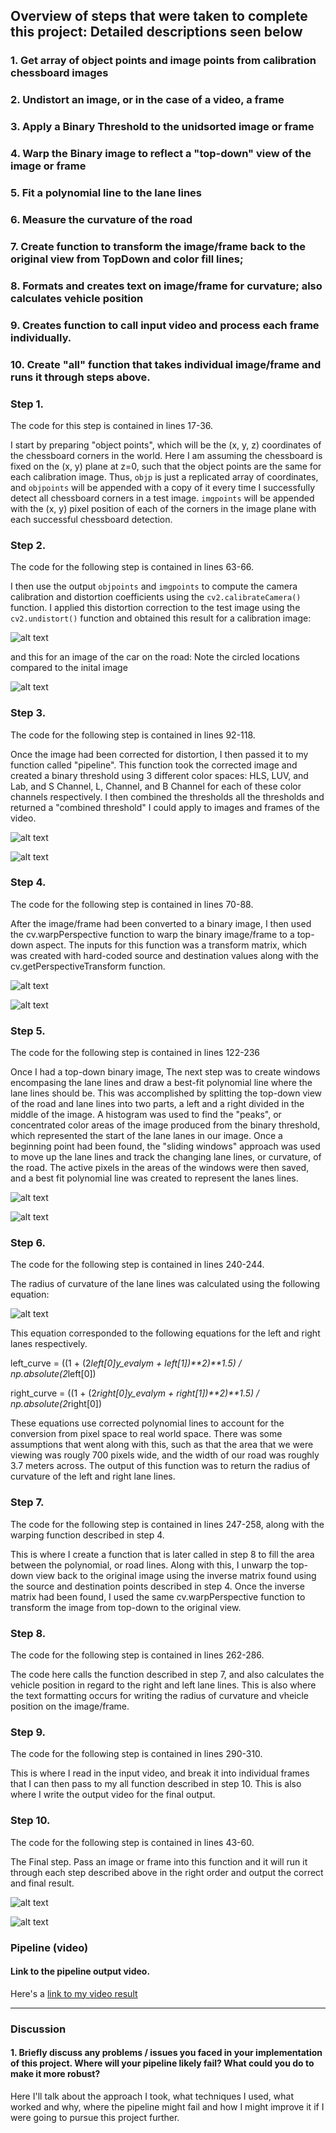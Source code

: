 [image1]: ./Output_Images/Calibration.png "Chessboard"
[image2]: ./Output_Images/Calibration2.png "Undistorted Road Image"
[image3]: ./Output_Images/BinaryStraight.png "Straight Line Binary"
[image4]: ./Output_Images/BinaryTest3.png "Curved Line Binary"
[image5]: ./Output_Images/TopDownStraight.png "Output"
[image6]: ./Output_Images/TopDownTest3.png "Output"
[image7]: ./Output_Images/LanePixelsStraight.png "Output"
[image8]: ./Output_Images/LanePixelsTest3.png "Output"
[image9]: ./Output_Images/FinalStraight.png "Output"
[image10]: ./Output_Images/FinalTest2.png "Output"
[image11]: ./Test_Inputs/Curvature.png "Curve"



[//]: # (Image References)


[video1]: ./project_video.mp4 "Video"

## Overview of steps that were taken to complete this project: Detailed descriptions seen below
### 1. Get array of object points and image points from calibration chessboard images
### 2. Undistort an image, or in the case of a video, a frame
### 3. Apply a Binary Threshold to the unidsorted image or frame
### 4. Warp the Binary image to reflect a "top-down" view of the image or frame
### 5. Fit a polynomial line to the lane lines
### 6. Measure the curvature of the road 
### 7. Create function to transform the image/frame back to the original view from TopDown and color fill lines;  
### 8. Formats and creates text on image/frame for curvature; also calculates vehicle position
### 9. Creates function to call input video and process each frame individually. 
### 10. Create "all" function that takes individual image/frame and runs it through steps above.


### Step 1. 
The code for this step is contained in lines 17-36. 

I start by preparing "object points", which will be the (x, y, z) coordinates of the chessboard corners in the world. Here I am assuming the chessboard is fixed on the (x, y) plane at z=0, such that the object points are the same for each calibration image.  Thus, `objp` is just a replicated array of coordinates, and `objpoints` will be appended with a copy of it every time I successfully detect all chessboard corners in a test image.  `imgpoints` will be appended with the (x, y) pixel position of each of the corners in the image plane with each successful chessboard detection.  





### Step 2. 
The code for the following step is contained in lines 63-66.

I then use the output `objpoints` and `imgpoints` to compute the camera calibration and distortion coefficients using the `cv2.calibrateCamera()` function.  I applied this distortion correction to the test image using the `cv2.undistort()` function and obtained this result for a calibration image: 



![alt text][image1]

and this for an image of the car on the road: Note the circled locations compared to the inital image

![alt text][image2]

### Step 3.
The code for the following step is contained in lines 92-118.

Once the image had been corrected for distortion, I then passed it to my function called "pipeline". This function took the corrected image and created a binary threshold using 3 different color spaces: HLS, LUV, and Lab, and S Channel, L, Channel, and B Channel for each of these color channels respectively. I then combined the thresholds all the thresholds and returned a "combined threshold" I could apply to images and frames of the video. 

![alt text][image3]

![alt text][image4]


### Step 4.
The code for the following step is contained in lines 70-88.

After the image/frame had been converted to a binary image, I then used the cv.warpPerspective function to warp the binary image/frame to a top-down aspect. The inputs for this function was a transform matrix, which was created with hard-coded source and destination values along with the cv.getPerspectiveTransform function.

![alt text][image5]

![alt text][image6]

### Step 5.
The code for the following step is contained in lines 122-236

Once I had a top-down binary image, The next step was to create windows encompasing the lane lines and draw a best-fit polynomial line where the lane lines should be. This was accomplished by splitting the top-down view of the road and lane lines into two parts, a left and a right divided in the middle of the image. A histogram was used to find the "peaks", or concentrated color areas of the image produced from the binary threshold, which represented the start of the lane lanes in our image. Once a beginning point had been found, the "sliding windows" approach was used to move up the lane lines and track the changing lane lines, or curvature, of the road. The active pixels in the areas of the windows were then saved, and a best fit polynomial line was created to represent the lanes lines.


![alt text][image7]

![alt text][image8]

### Step 6. 
The code for the following step is contained in lines 240-244.

The radius of curvature of the lane lines was calculated using the following equation:

![alt text][image11]

This equation corresponded to the following equations for the left and right lanes respectively. 

   left_curve = ((1 + (2*left[0]*y_eval*ym + left[1])**2)**1.5) / np.absolute(2*left[0])
   
   right_curve = ((1 + (2*right[0]*y_eval*ym + right[1])**2)**1.5) / np.absolute(2*right[0])
    
These equations use corrected polynomial lines to account for the conversion from pixel space to real world space. There was some assumptions that went along with this, such as that the area that we were viewing was rougly 700 pixels wide, and the width of our road was roughly 3.7 meters across. The output of this function was to return the radius of curvature of the left and right lane lines. 

### Step 7.
The code for the following step is contained in lines 247-258, along with the warping function described in step 4. 

This is where I create a function that is later called in step 8 to fill the area between the polynomial, or road lines. Along with this, I unwarp the top-down view back to the original image using the inverse matrix found using the source and destination points described in step 4. Once the inverse matrix had been found, I used the same cv.warpPerspective function to transform the image from top-down to the original view. 

### Step 8. 
The code for the following step is contained in lines 262-286.

The code here calls the function described in step 7, and also calculates the vehicle position in regard to the right and left lane lines. This is also where the text formatting occurs for writing the radius of curvature and vheicle position on the image/frame. 

### Step 9.
The code for the following step is contained in lines 290-310. 

This is where I read in the input video, and break it into individual frames that I can then pass to my all function described in step 10. This is also where I write the output video for the final output. 

### Step 10.
The code for the following step is contained in lines 43-60.

The Final step. Pass an image or frame into this function and it will run it through each step described above in the right order and output the correct and final result. 

![alt text][image9]

![alt text][image10]



### Pipeline (video)

#### Link to the pipeline output video. 

Here's a [link to my video result](./project_video.mp4)

---

### Discussion

#### 1. Briefly discuss any problems / issues you faced in your implementation of this project.  Where will your pipeline likely fail?  What could you do to make it more robust?

Here I'll talk about the approach I took, what techniques I used, what worked and why, where the pipeline might fail and how I might improve it if I were going to pursue this project further.  


